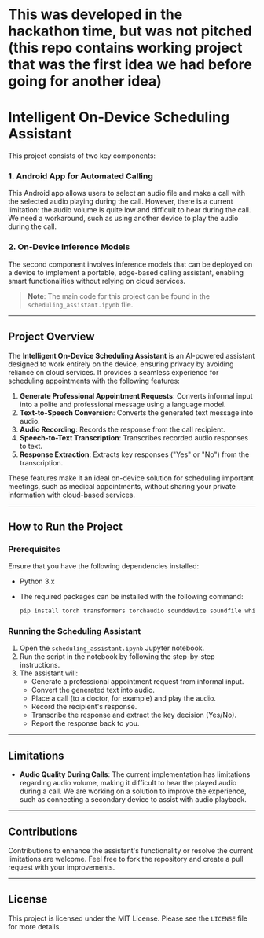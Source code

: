 # This was developed in the hackathon time, but was not pitched (this repo contains working project that was the first idea we had before going for another idea)

# Intelligent On-Device Scheduling Assistant

This project consists of two key components:

### 1. Android App for Automated Calling
This Android app allows users to select an audio file and make a call with the selected audio playing during the call. However, there is a current limitation: the audio volume is quite low and difficult to hear during the call. We need a workaround, such as using another device to play the audio during the call.

### 2. On-Device Inference Models
The second component involves inference models that can be deployed on a device to implement a portable, edge-based calling assistant, enabling smart functionalities without relying on cloud services.


> **Note**: The main code for this project can be found in the `scheduling_assistant.ipynb` file.

---

## Project Overview

The **Intelligent On-Device Scheduling Assistant** is an AI-powered assistant designed to work entirely on the device, ensuring privacy by avoiding reliance on cloud services. It provides a seamless experience for scheduling appointments with the following features:

1. **Generate Professional Appointment Requests**: Converts informal input into a polite and professional message using a language model.
2. **Text-to-Speech Conversion**: Converts the generated text message into audio.
3. **Audio Recording**: Records the response from the call recipient.
4. **Speech-to-Text Transcription**: Transcribes recorded audio responses to text.
5. **Response Extraction**: Extracts key responses ("Yes" or "No") from the transcription.

These features make it an ideal on-device solution for scheduling important meetings, such as medical appointments, without sharing your private information with cloud-based services.

---

## How to Run the Project

### Prerequisites

Ensure that you have the following dependencies installed:

- Python 3.x
- The required packages can be installed with the following command:

   ```bash
   pip install torch transformers torchaudio sounddevice soundfile whisperspeech
   ```

### Running the Scheduling Assistant

1. Open the `scheduling_assistant.ipynb` Jupyter notebook.
2. Run the script in the notebook by following the step-by-step instructions.
3. The assistant will:
   - Generate a professional appointment request from informal input.
   - Convert the generated text into audio.
   - Place a call (to a doctor, for example) and play the audio.
   - Record the recipient's response.
   - Transcribe the response and extract the key decision (Yes/No).
   - Report the response back to you.

---

## Limitations

- **Audio Quality During Calls**: The current implementation has limitations regarding audio volume, making it difficult to hear the played audio during a call. We are working on a solution to improve the experience, such as connecting a secondary device to assist with audio playback.

---

## Contributions

Contributions to enhance the assistant's functionality or resolve the current limitations are welcome. Feel free to fork the repository and create a pull request with your improvements.

---

## License

This project is licensed under the MIT License. Please see the `LICENSE` file for more details.

